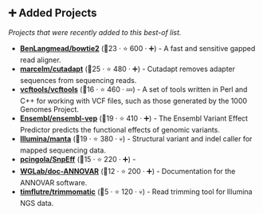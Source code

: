 ## ➕ Added Projects

_Projects that were recently added to this best-of list._

- <b><a href="https://github.com/BenLangmead/bowtie2">BenLangmead/bowtie2</a></b> (🥇23 ·  ⭐ 600 · ➕) - A fast and sensitive gapped read aligner.
- <b><a href="https://github.com/marcelm/cutadapt">marcelm/cutadapt</a></b> (🥇25 ·  ⭐ 480 · ➕) - Cutadapt removes adapter sequences from sequencing reads.
- <b><a href="https://github.com/vcftools/vcftools">vcftools/vcftools</a></b> (🥉16 ·  ⭐ 460 · 💤) - A set of tools written in Perl and C++ for working with VCF files, such as those generated by the 1000 Genomes Project.
- <b><a href="https://github.com/Ensembl/ensembl-vep">Ensembl/ensembl-vep</a></b> (🥇19 ·  ⭐ 410 · ➕) - The Ensembl Variant Effect Predictor predicts the functional effects of genomic variants.
- <b><a href="https://github.com/Illumina/manta">Illumina/manta</a></b> (🥇19 ·  ⭐ 380 · 💀) - Structural variant and indel caller for mapped sequencing data.
- <b><a href="https://github.com/pcingola/SnpEff">pcingola/SnpEff</a></b> (🥉15 ·  ⭐ 220 · ➕) - 
- <b><a href="https://github.com/WGLab/doc-ANNOVAR">WGLab/doc-ANNOVAR</a></b> (🥉12 ·  ⭐ 200 · ➕) - Documentation for the ANNOVAR software.
- <b><a href="https://github.com/timflutre/trimmomatic">timflutre/trimmomatic</a></b> (🥉5 ·  ⭐ 120 · 💀) - Read trimming tool for Illumina NGS data.

